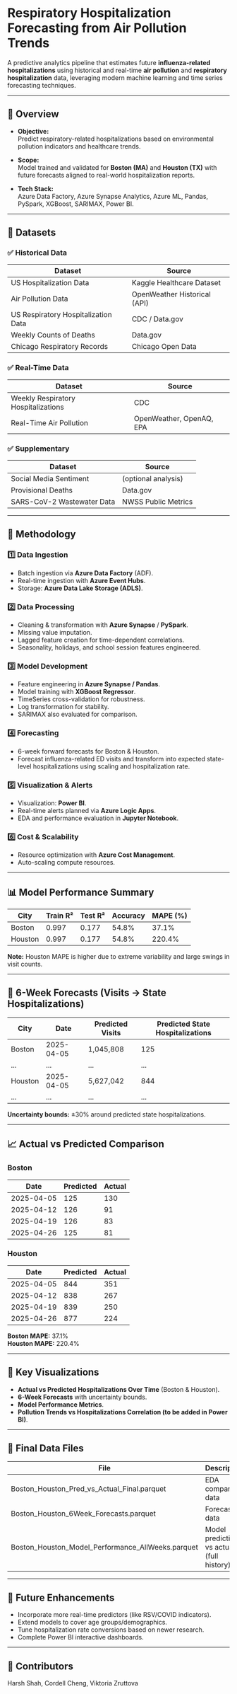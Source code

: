 # Respiratory Hospitalization Forecasting from Air Pollution Trends

A predictive analytics pipeline that estimates future **influenza-related hospitalizations** using historical and real-time **air pollution** and **respiratory hospitalization** data, leveraging modern machine learning and time series forecasting techniques.

---

## 🔎 Overview

- **Objective:**  
  Predict respiratory-related hospitalizations based on environmental pollution indicators and healthcare trends.
  
- **Scope:**  
  Model trained and validated for **Boston (MA)** and **Houston (TX)** with future forecasts aligned to real-world hospitalization reports.

- **Tech Stack:**  
  Azure Data Factory, Azure Synapse Analytics, Azure ML, Pandas, PySpark, XGBoost, SARIMAX, Power BI.

---

## 📂 Datasets

### ✅ Historical Data

| Dataset | Source |
|---------|--------|
| US Hospitalization Data | Kaggle Healthcare Dataset |
| Air Pollution Data | OpenWeather Historical (API) |
| US Respiratory Hospitalization Data | CDC / Data.gov |
| Weekly Counts of Deaths | Data.gov |
| Chicago Respiratory Records | Chicago Open Data |

### ✅ Real-Time Data

| Dataset | Source |
|---------|--------|
| Weekly Respiratory Hospitalizations | CDC |
| Real-Time Air Pollution | OpenWeather, OpenAQ, EPA |

### ✅ Supplementary

| Dataset | Source |
|---------|--------|
| Social Media Sentiment | (optional analysis) |
| Provisional Deaths | Data.gov |
| SARS-CoV-2 Wastewater Data | NWSS Public Metrics |

---

## 🔧 Methodology

### 1️⃣ **Data Ingestion**
- Batch ingestion via **Azure Data Factory** (ADF).
- Real-time ingestion with **Azure Event Hubs**.
- Storage: **Azure Data Lake Storage (ADLS)**.

### 2️⃣ **Data Processing**
- Cleaning & transformation with **Azure Synapse** / **PySpark**.
- Missing value imputation.
- Lagged feature creation for time-dependent correlations.
- Seasonality, holidays, and school session features engineered.

### 3️⃣ **Model Development**
- Feature engineering in **Azure Synapse / Pandas**.
- Model training with **XGBoost Regressor**.
- TimeSeries cross-validation for robustness.
- Log transformation for stability.
- SARIMAX also evaluated for comparison.

### 4️⃣ **Forecasting**
- 6-week forward forecasts for Boston & Houston.
- Forecast influenza-related ED visits and transform into expected state-level hospitalizations using scaling and hospitalization rate.

### 5️⃣ **Visualization & Alerts**
- Visualization: **Power BI**.
- Real-time alerts planned via **Azure Logic Apps**.
- EDA and performance evaluation in **Jupyter Notebook**.

### 6️⃣ **Cost & Scalability**
- Resource optimization with **Azure Cost Management**.
- Auto-scaling compute resources.

---

## 📊 Model Performance Summary

| City | Train R² | Test R² | Accuracy | MAPE (%) |
|------|----------|---------|----------|----------|
| Boston | 0.997 | 0.177 | 54.8% | 37.1% |
| Houston | 0.997 | 0.177 | 54.8% | 220.4% |

**Note:** Houston MAPE is higher due to extreme variability and large swings in visit counts.

---

## 🔮 6-Week Forecasts (Visits → State Hospitalizations)

| City | Date | Predicted Visits | Predicted State Hospitalizations |
|------|------|------------------|---------------------------------|
| Boston | 2025-04-05 | 1,045,808 | 125 |
| ... | ... | ... | ... |
| Houston | 2025-04-05 | 5,627,042 | 844 |
| ... | ... | ... | ... |

**Uncertainty bounds:** ±30% around predicted state hospitalizations.

---

## 📈 Actual vs Predicted Comparison

### Boston

| Date | Predicted | Actual |
|------|-----------|--------|
| 2025-04-05 | 125 | 130 |
| 2025-04-12 | 126 | 91 |
| 2025-04-19 | 126 | 83 |
| 2025-04-26 | 125 | 81 |

### Houston

| Date | Predicted | Actual |
|------|-----------|--------|
| 2025-04-05 | 844 | 351 |
| 2025-04-12 | 838 | 267 |
| 2025-04-19 | 839 | 250 |
| 2025-04-26 | 877 | 224 |

**Boston MAPE:** 37.1%  
**Houston MAPE:** 220.4%

---

## 📌 Key Visualizations

- **Actual vs Predicted Hospitalizations Over Time** (Boston & Houston).
- **6-Week Forecasts** with uncertainty bounds.
- **Model Performance Metrics**.
- **Pollution Trends vs Hospitalizations Correlation (to be added in Power BI)**.

---

## 📁 Final Data Files

| File | Description |
|------|-------------|
| Boston_Houston_Pred_vs_Actual_Final.parquet | EDA comparison data |
| Boston_Houston_6Week_Forecasts.parquet | Forecast data |
| Boston_Houston_Model_Performance_AllWeeks.parquet | Model predictions vs actuals (full history) |

---

## 🚀 Future Enhancements

- Incorporate more real-time predictors (like RSV/COVID indicators).
- Extend models to cover age groups/demographics.
- Tune hospitalization rate conversions based on newer research.
- Complete Power BI interactive dashboards.

---

## 👏 Contributors

Harsh Shah, Cordell Cheng, Viktoria Zruttova

